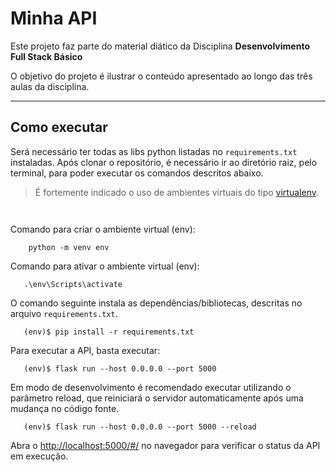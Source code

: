 # Minha API

Este projeto faz parte do material diático da Disciplina **Desenvolvimento Full Stack Básico** 

O objetivo do projeto é ilustrar o conteúdo apresentado ao longo das três aulas da disciplina.

---
## Como executar 

Será necessário ter todas as libs python listadas no `requirements.txt` instaladas.
Após clonar o repositório, é necessário ir ao diretório raiz, pelo terminal, para poder executar os comandos descritos abaixo.

> É fortemente indicado o uso de ambientes virtuais do tipo [virtualenv](https://virtualenv.pypa.io/en/latest/installation.html).

```


```

Comando para criar o ambiente virtual (env):
```
    python -m venv env
```

Comando para ativar o ambiente virtual (env):
```
   .\env\Scripts\activate
```

O comando seguinte instala as dependências/bibliotecas, descritas no arquivo `requirements.txt`.
```
   (env)$ pip install -r requirements.txt
```

Para executar a API, basta executar:
```
   (env)$ flask run --host 0.0.0.0 --port 5000
```

Em modo de desenvolvimento é recomendado executar utilizando o parâmetro reload, que reiniciará o servidor
automaticamente após uma mudança no código fonte. 
```
   (env)$ flask run --host 0.0.0.0 --port 5000 --reload
```

Abra o [http://localhost:5000/#/](http://localhost:5000/#/) no navegador para verificar o status da API em execução.

